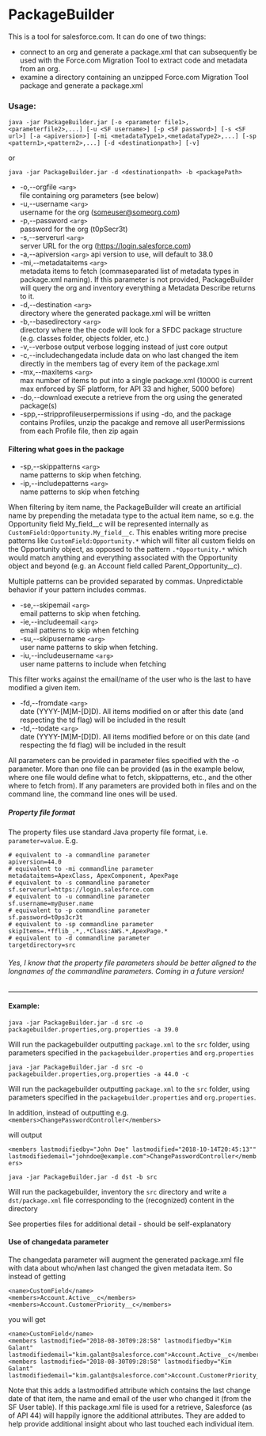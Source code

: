 
# PackageBuilder

This is a tool for salesforce.com. It can do one of two things:
* connect to an org and generate a package.xml that can subsequently be used with the Force.com Migration Tool to extract code and metadata from an org.
* examine a directory containing an unzipped Force.com Migration Tool package and generate a package.xml 

### Usage:
``` 
java -jar PackageBuilder.jar [-o <parameter file1>,<parameterfile2>,...] [-u <SF username>] [-p <SF password>] [-s <SF url>] [-a <apiversion>] [-mi <metadataType1>,<metadataType2>,...] [-sp <pattern1>,<pattern2>,...] [-d <destinationpath>] [-v]
```

or 
``` 
java -jar PackageBuilder.jar -d <destinationpath> -b <packagePath>
```

* -o,--orgfile `<arg>`          
file containing org parameters (see below)
* -u,--username `<arg>`         
username for the org (someuser@someorg.com)
* -p,--password `<arg>`        
password for the org (t0pSecr3t)
* -s,--serverurl `<arg>`        
server URL for the org (https://login.salesforce.com)
* -a,--apiversion `<arg>`
api version to use, will default to 38.0
* -mi,--metadataitems `<arg>`   
metadata items to fetch (commaseparated list of metadata types in package.xml naming). If this parameter is not provided, PackageBuilder will query the org and inventory everything a Metadata Describe returns to it.
* -d,--destination `<arg>`    
directory where the generated package.xml will be written
* -b,--basedirectory `<arg>`    
directory where the the code will look for a SFDC package structure (e.g. classes folder, objects folder, etc.)
* -v,--verbose
output verbose logging instead of just core output
* -c,--includechangedata
include data on who last changed the item directly in the members tag of every item of the package.xml
* -mx,--maxitems `<arg>`    
max number of items to put into a single package.xml (10000 is current max enforced by SF platform, for API 33 and higher, 5000 before)
* -do,--download
execute a retrieve from the org using the generated package(s)
* -spp,--stripprofileuserpermissions
if using -do, and the package contains Profiles, unzip the pacakge and remove all userPermissions from each Profile file, then zip again

#### Filtering what goes in the package

* -sp,--skippatterns `<arg>`    
name patterns to skip when fetching. 
* -ip,--includepatterns `<arg>`    
name patterns to skip when fetching

When filtering by item name, the PackageBuilder will create an artificial name by prepending the metadata type to the actual item name, so e.g. the Opportunity field My_field__c will be represented internally as `CustomField:Opportunity.My_field__c`. This enables writing more precise patterns like `CustomField:Opportunity.*` which will filter all custom fields on the Opportunity object, as opposed to the pattern `.*Opportunity.*` which would match anything and everything associated with the Opportunity object and beyond (e.g. an Account field called Parent_Opportunity__c).

Multiple patterns can be provided separated by commas. Unpredictable behavior if your pattern includes commas.

* -se,--skipemail `<arg>`    
email patterns to skip when fetching. 
* -ie,--includeemail `<arg>`    
email patterns to skip when fetching
* -su,--skipusername `<arg>`    
user name patterns to skip when fetching. 
* -iu,--includeusername `<arg>`    
user name patterns to include when fetching

This filter works against the email/name of the user who is the last to have modified a given item.

* -fd,--fromdate `<arg>`    
date (YYYY-[M]M-[D]D). All items modified on or after this date (and respecting the td flag) will be included in the result
* -td,--todate `<arg>`    
date (YYYY-[M]M-[D]D). All items modified before or on this date (and respecting the fd flag) will be included in the result

All parameters can be provided in parameter files specified with the -o parameter. More than one file can be provided (as in the example below, where one file would define what to fetch, skippatterns, etc., and the other where to fetch from). If any parameters are provided both in files and on the command line, the command line ones will be used. 

##### Property file format
The property files use standard Java property file format, i.e. `parameter=value`. E.g.

```property
# equivalent to -a commandline parameter
apiversion=44.0
# equivalent to -mi commandline parameter
metadataitems=ApexClass, ApexComponent, ApexPage
# equivalent to -s commandline parameter
sf.serverurl=https://login.salesforce.com
# equivalent to -u commandline parameter
sf.username=my@user.name
# equivalent to -p commandline parameter
sf.password=t0ps3cr3t
# equivalent to -sp commandline parameter
skipItems=.*fflib_.*,.*Class:AWS.*,ApexPage.*
# equivalent to -d commandline parameter
targetdirectory=src
```

###### Yes, I know that the property file parameters should be better aligned to the longnames of the commandline parameters. Coming in a future version!

---

#### Example: 
```
java -jar PackageBuilder.jar -d src -o packagebuilder.properties,org.properties -a 39.0
```
Will run the packagebuilder outputting `package.xml` to the `src` folder, using parameters specified in the `packagebuilder.properties` and `org.properties` 

```
java -jar PackageBuilder.jar -d src -o packagebuilder.properties,org.properties -a 44.0 -c
```
Will run the packagebuilder outputting `package.xml` to the `src` folder, using parameters specified in the `packagebuilder.properties` and `org.properties`. 

In addition, instead of outputting e.g. 
`<members>ChangePasswordController</members>`

will output

`<members lastmodifiedby="John Doe" lastmodified="2018-10-14T20:45:13"" lastmodifiedemail="johndoe@example.com">ChangePasswordController</members>`



```
java -jar PackageBuilder.jar -d dst -b src
```
Will run the packagebuilder, inventory the `src` directory and write a `dst/package.xml` file corresponding to the (recognized) content in the directory

See properties files for additional detail - should be self-explanatory

#### Use of changedata parameter
The changedata parameter will augment the generated package.xml file with data about who/when last changed the given metadata item. So instead of getting 
```
<name>CustomField</name>
<members>Account.Active__c</members>
<members>Account.CustomerPriority__c</members>
```
you will get
```
<name>CustomField</name>
<members lastmodified="2018-08-30T09:28:58" lastmodifiedby="Kim Galant"  lastmodifiedemail="kim.galant@salesforce.com">Account.Active__c</members>
<members lastmodified="2018-08-30T09:28:58" lastmodifiedby="Kim Galant"  lastmodifiedemail="kim.galant@salesforce.com">Account.CustomerPriority__c</members>
```
Note that this adds a lastmodified attribute which contains the last change date of that item, the name and email of the user who changed it (from the SF User table).
If this package.xml file is used for a retrieve, Salesforce (as of API 44) will happily ignore the additional attributes. They are added to help provide additional insight about who last touched each individual item.
